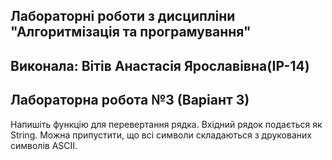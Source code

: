 ## Лабораторні роботи з дисципліни "Алгоритмізація та програмування"

## Виконала: Вітів Анастасія Ярославівна(ІР-14)
## Лабораторна робота №3 (Варіант 3)

Напишіть функцію для перевертання рядка. Вхідний рядок подається як String. Можна припустити, що всі символи складаються з друкованих символів ASCII.

 

